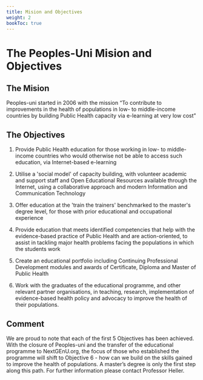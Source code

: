 ```yaml
---
title: Mision and Objectives
weight: 2
bookToc: true
---
```


# The Peoples-Uni Mision and Objectives

## The Mision

Peoples-uni started in 2006 with the mission “To contribute to improvements in the health of populations in low- to middle-income countries by building Public Health capacity via e-learning at very low cost”

## The Objectives

1. Provide Public Health education for those working in low- to middle-income countries who would otherwise not be able to access such education, via Internet-based e-learning

2. Utilise a 'social model' of capacity building, with volunteer academic and support staff and Open Educational Resources available through the Internet, using a collaborative approach and modern Information and Communication Technology

3. Offer education at the 'train the trainers' benchmarked to the master's degree level, for those with prior educational and occupational experience

4. Provide education that meets identified competencies that help with the evidence-based practice of Public Health and are action-oriented, to assist in tackling major health problems facing the populations in which the students work

5. Create an educational portfolio including Continuing Professional Development modules and awards of Certificate, Diploma and Master of Public Health

6. Work with the graduates of the educational programme, and other relevant partner organisations, in teaching, research, implementation of evidence-based health policy and advocacy to improve the health of their populations.

## Comment

We are proud to note that each of the first 5 Objectives has been achieved. With the closure of Peoples-uni and the transfer of the educational programme to NextGEnU.org, the focus of those who established the programme will shift to Objective 6 - how can we build on the skills gained to improve the health of populations. A master’s degree is only the first step along this path. For further information please contact Professor Heller.
